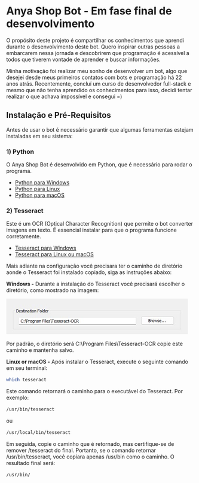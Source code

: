 # Anya Shop Bot - Em fase final de desenvolvimento

O propósito deste projeto é compartilhar os conhecimentos que aprendi
durante o desenvolvimento deste bot. Quero inspirar
outras pessoas a embarcarem nessa jornada e descobrirem que programação é 
acessível a todos que tiverem vontade de aprender e buscar informações.

Minha motivação foi realizar meu sonho de desenvolver um bot,
algo que desejei desde meus primeiros contatos com bots e programação há 22
anos atrás. Recentemente, concluí um curso de desenvolvedor
full-stack e mesmo que não tenha aprendido os conhecimentos para isso,
decidi tentar realizar o que achava impossível e consegui =)

## Instalação e Pré-Requisitos
Antes de usar o bot é necessário garantir que algumas ferramentas 
estejam instaladas em seu sistema:

### 1) Python
O Anya Shop Bot é desenvolvido em Python, que é necessário para rodar o 
programa.
- [Python para Windows](https://www.python.org/downloads/windows/)
- [Python para Linux](https://www.python.org/downloads/source/)
- [Python para macOS](https://www.python.org/downloads/macos/)

### 2) Tesseract
Este é um OCR (Optical Character Recognition) que permite o bot converter 
imagens em texto. É essencial instalar para que o programa funcione corretamente.
- [Tesseract para Windows](https://github.com/UB-Mannheim/tesseract/wiki)
- [Tesseract para Linux ou macOS](https://tesseract-ocr.github.io/tessdoc/Installation.html)

Mais adiante na configuração você precisara ter o caminho de diretório aonde o Tesseract 
foi instalado copiado, siga as instruções abaixo:

**Windows -** Durante a instalação do Tesseract você precisará escolher o diretório, como mostrado na imagem:

![Instalação do Tesseract](https://raw.githubusercontent.com/johnovelli/anya-shop-bot/main/imgs/config/tesseract-windows.jpg)

Por padrão, o diretório será C:\Program Files\Tesseract-OCR copie este caminho e 
mantenha salvo.

**Linux or macOS -**  Após instalar o Tesseract, execute o seguinte comando em seu terminal:
```bash
which tesseract
```
Este comando retornará o caminho para o executável do Tesseract. Por exemplo:
```bash 
/usr/bin/tesseract
```
ou
```bash 
/usr/local/bin/tesseract
```
Em seguida, copie o caminho que é retornado, mas certifique-se de remover /tesseract do final.
Portanto, se o comando retornar /usr/bin/tesseract, você copiara apenas /usr/bin como o caminho.
O resultado final será:
```bash 
/usr/bin/
```